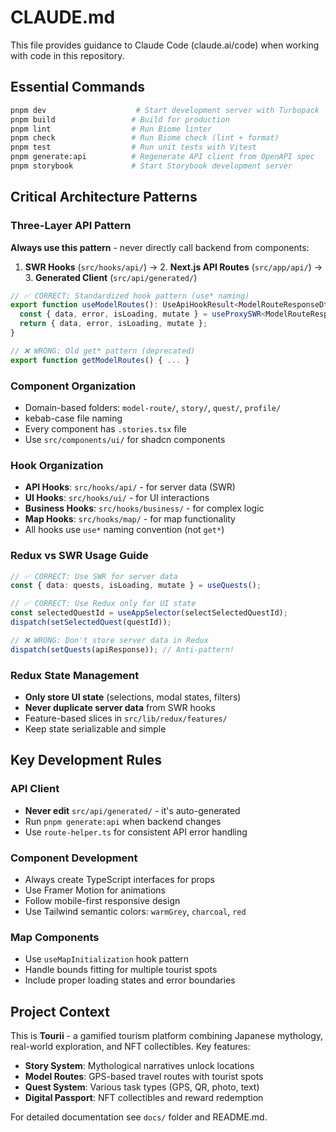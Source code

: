 # CLAUDE.md

This file provides guidance to Claude Code (claude.ai/code) when working with code in this repository.

## Essential Commands

```bash
pnpm dev                    # Start development server with Turbopack
pnpm build                 # Build for production
pnpm lint                  # Run Biome linter 
pnpm check                 # Run Biome check (lint + format)
pnpm test                  # Run unit tests with Vitest
pnpm generate:api          # Regenerate API client from OpenAPI spec
pnpm storybook             # Start Storybook development server
```

## Critical Architecture Patterns

### Three-Layer API Pattern
**Always use this pattern** - never directly call backend from components:

1. **SWR Hooks** (`src/hooks/api/`) → 2. **Next.js API Routes** (`src/app/api/`) → 3. **Generated Client** (`src/api/generated/`)

```typescript
// ✅ CORRECT: Standardized hook pattern (use* naming)
export function useModelRoutes(): UseApiHookResult<ModelRouteResponseDto[]> {
  const { data, error, isLoading, mutate } = useProxySWR<ModelRouteResponseDto[]>("/api/routes/model-routes");
  return { data, error, isLoading, mutate };
}

// ❌ WRONG: Old get* pattern (deprecated)
export function getModelRoutes() { ... }
```

### Component Organization
- Domain-based folders: `model-route/`, `story/`, `quest/`, `profile/`
- kebab-case file naming
- Every component has `.stories.tsx` file
- Use `src/components/ui/` for shadcn components

### Hook Organization
- **API Hooks**: `src/hooks/api/` - for server data (SWR)
- **UI Hooks**: `src/hooks/ui/` - for UI interactions  
- **Business Hooks**: `src/hooks/business/` - for complex logic
- **Map Hooks**: `src/hooks/map/` - for map functionality
- All hooks use `use*` naming convention (not `get*`)

### Redux vs SWR Usage Guide
```typescript
// ✅ CORRECT: Use SWR for server data
const { data: quests, isLoading, mutate } = useQuests();

// ✅ CORRECT: Use Redux only for UI state
const selectedQuestId = useAppSelector(selectSelectedQuestId);
dispatch(setSelectedQuest(questId));

// ❌ WRONG: Don't store server data in Redux
dispatch(setQuests(apiResponse)); // Anti-pattern!
```

### Redux State Management  
- **Only store UI state** (selections, modal states, filters)
- **Never duplicate server data** from SWR hooks
- Feature-based slices in `src/lib/redux/features/`
- Keep state serializable and simple

## Key Development Rules

### API Client
- **Never edit** `src/api/generated/` - it's auto-generated
- Run `pnpm generate:api` when backend changes
- Use `route-helper.ts` for consistent API error handling

### Component Development
- Always create TypeScript interfaces for props
- Use Framer Motion for animations
- Follow mobile-first responsive design
- Use Tailwind semantic colors: `warmGrey`, `charcoal`, `red`

### Map Components
- Use `useMapInitialization` hook pattern
- Handle bounds fitting for multiple tourist spots
- Include proper loading states and error boundaries

## Project Context

This is **Tourii** - a gamified tourism platform combining Japanese mythology, real-world exploration, and NFT collectibles. Key features:

- **Story System**: Mythological narratives unlock locations
- **Model Routes**: GPS-based travel routes with tourist spots  
- **Quest System**: Various task types (GPS, QR, photo, text)
- **Digital Passport**: NFT collectibles and reward redemption

For detailed documentation see `docs/` folder and README.md.